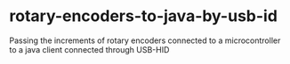 # rotary-encoders-to-java-by-usb-id
Passing the increments of rotary encoders connected to a microcontroller to a java client connected through USB-HID
